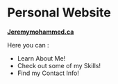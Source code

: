 # Personal Website

**[Jeremymohammed.ca](https://jeremymohammed.ca "My Personal Website")**


Here you can :
* Learn About Me!
* Check out some of my Skills!
* Find my Contact Info!